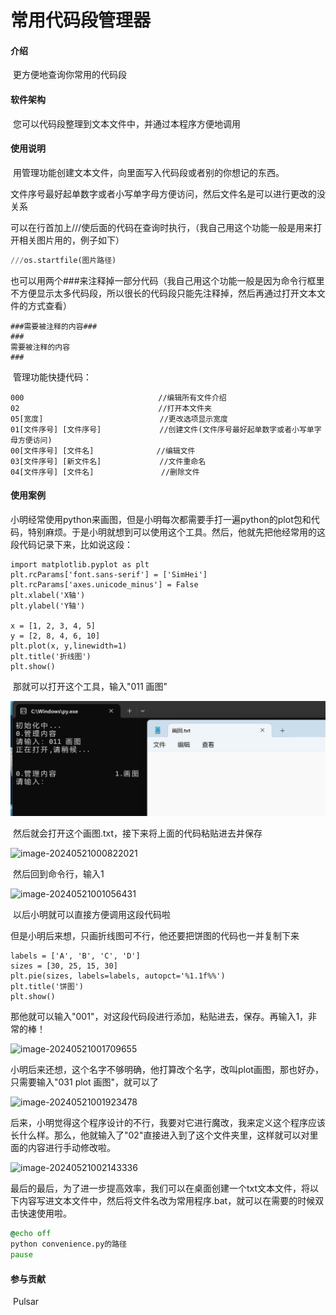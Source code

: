 # 常用代码段管理器

#### 介绍

​	更方便地查询你常用的代码段

#### 软件架构

​	您可以代码段整理到文本文件中，并通过本程序方便地调用

#### 使用说明

​	用管理功能创建文本文件，向里面写入代码段或者别的你想记的东西。

​	文件序号最好起单数字或者小写单字母方便访问，然后文件名是可以进行更改的没关系

​	可以在行首加上///使后面的代码在查询时执行，（我自己用这个功能一般是用来打开相关图片用的，例子如下）	   

```python
///os.startfile(图片路径)
```

​	也可以用两个###来注释掉一部分代码（我自己用这个功能一般是因为命令行框里不方便显示太多代码段，所以很长的代码段只能先注释掉，然后再通过打开文本文件的方式查看）

```
###需要被注释的内容###
###
需要被注释的内容
###
```

​	管理功能快捷代码：

```
000								 //编辑所有文件介绍
02						    	 //打开本文件夹
05[宽度]							//更改选项显示宽度
01[文件序号] [文件序号] 			//创建文件(文件序号最好起单数字或者小写单字母方便访问)
00[文件序号] [文件名]				//编辑文件
03[文件序号] [新文件名]				//文件重命名
04[文件序号] [文件名]			     //删除文件
```

#### 使用案例

​	小明经常使用python来画图，但是小明每次都需要手打一遍python的plot包和代码，特别麻烦。于是小明就想到可以使用这个工具。然后，他就先把他经常用的这段代码记录下来，比如说这段：

```
import matplotlib.pyplot as plt
plt.rcParams['font.sans-serif'] = ['SimHei']
plt.rcParams['axes.unicode_minus'] = False
plt.xlabel('X轴')
plt.ylabel('Y轴')

x = [1, 2, 3, 4, 5] 
y = [2, 8, 4, 6, 10]
plt.plot(x, y,linewidth=1)
plt.title('折线图')
plt.show()
```

​	那就可以打开这个工具，输入"011 画图"

![image-20240521000505262](https://github.com/Pulsar-890/python_code_remeber/blob/main/example_pictures/image-20240521000505262.png)

​	然后就会打开这个画图.txt，接下来将上面的代码粘贴进去并保存

![image-20240521000822021](C:\Users\29249\AppData\Roaming\Typora\typora-user-images\image-20240521000822021.png)

​	然后回到命令行，输入1

![image-20240521001056431](C:\Users\29249\AppData\Roaming\Typora\typora-user-images\image-20240521001056431.png)

​	以后小明就可以直接方便调用这段代码啦

​	但是小明后来想，只画折线图可不行，他还要把饼图的代码也一并复制下来

```
labels = ['A', 'B', 'C', 'D']
sizes = [30, 25, 15, 30]
plt.pie(sizes, labels=labels, autopct='%1.1f%%')
plt.title('饼图')
plt.show()
```

​	那他就可以输入"001"，对这段代码段进行添加，粘贴进去，保存。再输入1，非常的棒！

![image-20240521001709655](C:\Users\29249\AppData\Roaming\Typora\typora-user-images\image-20240521001709655.png)

​	小明后来还想，这个名字不够明确，他打算改个名字，改叫plot画图，那也好办，只需要输入"031 plot 画图"，就可以了

![image-20240521001923478](C:\Users\29249\AppData\Roaming\Typora\typora-user-images\image-20240521001923478.png)

​	后来，小明觉得这个程序设计的不行，我要对它进行魔改，我来定义这个程序应该长什么样。那么，他就输入了"02"直接进入到了这个文件夹里，这样就可以对里面的内容进行手动修改啦。

![image-20240521002143336](C:\Users\29249\AppData\Roaming\Typora\typora-user-images\image-20240521002143336.png)

​	最后的最后，为了进一步提高效率，我们可以在桌面创建一个txt文本文件，将以下内容写进文本文件中，然后将文件名改为常用程序.bat，就可以在需要的时候双击快速使用啦。

```bat
@echo off
python convenience.py的路径
pause
```



#### 参与贡献

​	Pulsar

